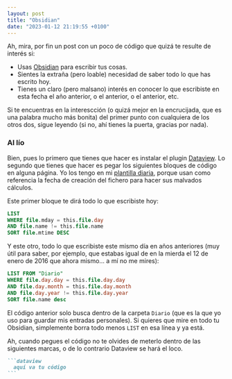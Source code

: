 ```yaml
---
layout: post
title: "Obsidian"
date: "2023-01-12 21:19:55 +0100"
---
```


Ah, mira, por fin un post con un poco de código que quizá te resulte de interés si:

- Usas [Obsidian](https://obsidian.md) para escribir tus cosas.  
- Sientes la extraña (pero loable) necesidad de saber todo lo que has escrito hoy.  
- Tienes un claro (pero malsano) interés en conocer lo que escribiste en esta fecha el año anterior, o el anterior, o el
anterior, etc.<!-- break -->

Si te encuentras en la interescción (o quizá mejor en la encrucijada, que es
una palabra mucho más bonita) del primer punto con cualquiera de los otros dos, sigue leyendo (si no, ahí tienes la puerta, gracias por nada).

### Al lío 

Bien, pues lo primero que tienes que hacer es instalar el plugin
[Dataview](https://github.com/blacksmithgu/obsidian-dataview). Lo segundo que
tienes que hacer es pegar los siguientes bloques de código en alguna página. Yo
los tengo en mi [plantilla diaria](https://help.obsidian.md/Plugins/Daily+notes), porque usan como referencia la fecha de creación del fichero para hacer sus malvados cálculos.

Este primer bloque te dirá todo lo que escribiste hoy:

```sql
LIST 
WHERE file.mday = this.file.day 
AND file.name != this.file.name 
SORT file.mtime DESC
```

Y este otro, todo lo que escribiste este mismo día en años anteriores (muy útil para saber, por ejemplo, que estabas
igual de en la mierda el 12 de enero de 2016 que ahora mismo… a mí no me mires):

```sql
LIST FROM "Diario" 
WHERE file.day.day = this.file.day.day
AND file.day.month = this.file.day.month
AND file.day.year != this.file.day.year
SORT file.name desc
```

El código anterior solo busca dentro de la carpeta `Diario` (que es la que yo
uso para guardar mis entradas personales). Si quieres que mire en todo tu
Obsidian, simplemente borra todo menos `LIST` en esa línea y ya está.

Ah, cuando pegues el código no te olvides de meterlo dentro de las siguientes marcas, o de lo contrario Dataview se hará el loco.

~~~markdown
```dataview
  aquí va tu código
```
~~~




